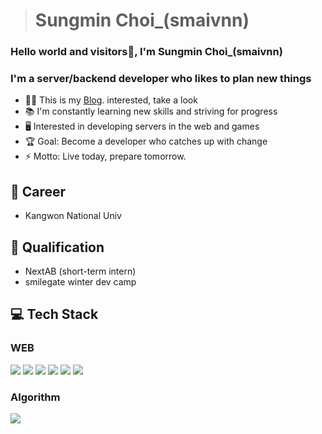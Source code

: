 ># Sungmin Choi_(smaivnn)
### Hello world and visitors👋, I'm Sungmin Choi_(smaivnn)
### I'm a server/backend developer who likes to plan new things

- ✍🏻 This is my  [Blog](https://smaivnn.tistory.com). interested, take a look
- 📚 I'm constantly learning new skills and striving for progress
- 🖥️ Interested in developing servers in the web and games
- 🏆 Goal: Become a developer who catches up with change
- ⚡ Motto: Live today, prepare tomorrow.

## 💼 Career
- Kangwon National Univ

## 🪪 Qualification
- NextAB (short-term intern)
- smilegate winter dev camp

## 💻 Tech Stack
### WEB
<img src="https://img.shields.io/badge/HTML5-E34F26?style=flat-square&logo=HTML5&logoColor=white"/></a>
<img src="https://img.shields.io/badge/CSS3-1572B6?style=flat-square&logo=CSS3&logoColor=white"/></a>
<img src="https://img.shields.io/badge/JavaScript-F7DF1E?style=flat-square&logo=JavaScript&logoColor=white"/></a>
<img src="https://img.shields.io/badge/React-61DAFB?style=flat-square&logo=React&logoColor=white"/></a>
<img src="https://img.shields.io/badge/Node.js-339933?style=flat-square&logo=Node.js&logoColor=white"/></a>
<img src="https://img.shields.io/badge/MongoDB-47A248?style=flat-square&logo=MongoDB&logoColor=white"/></a>

### Algorithm
<img src="https://img.shields.io/badge/Phyton-306998?style=flat-square&logo=Python&logoColor=white"/></a>

<!---
smaivnn/smaivnn is a ✨ special ✨ repository because its `README.md` (this file) appears on your GitHub profile.
You can click the Preview link to take a look at your changes.
--->
